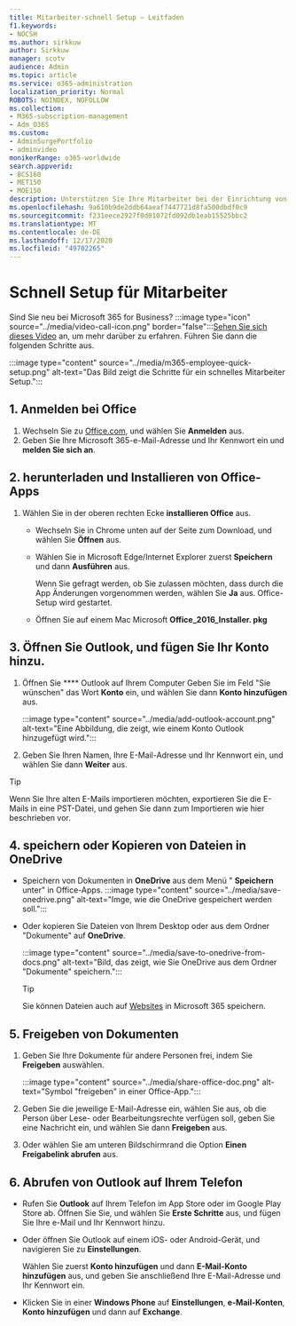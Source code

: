 ```yaml
---
title: Mitarbeiter-schnell Setup – Leitfaden
f1.keywords:
- NOCSH
ms.author: sirkkuw
author: Sirkkuw
manager: scotv
audience: Admin
ms.topic: article
ms.service: o365-administration
localization_priority: Normal
ROBOTS: NOINDEX, NOFOLLOW
ms.collection:
- M365-subscription-management
- Adm_O365
ms.custom:
- AdminSurgePortfolio
- adminvideo
monikerRange: o365-worldwide
search.appverid:
- BCS160
- MET150
- MOE150
description: Unterstützen Sie Ihre Mitarbeiter bei der Einrichtung von Office-Apps, die Sie mit Microsoft 365 Business Premium erhalten.
ms.openlocfilehash: 9a610b9de2ddb64aeaf7447721d8fa500dbdf0c9
ms.sourcegitcommit: f231eece2927f0d01072fd092db1eab15525bbc2
ms.translationtype: MT
ms.contentlocale: de-DE
ms.lasthandoff: 12/17/2020
ms.locfileid: "49702265"
---
```

# <a name="employee-quick-setup"></a>Schnell Setup für Mitarbeiter

Sind Sie neu bei Microsoft 365 for Business? :::image type="icon" source="../media/video-call-icon.png" border="false":::[Sehen Sie sich dieses Video](https://support.microsoft.com/office/d6466f0d-5d13-464a-adcb-00906ae87029) an, um mehr darüber zu erfahren. Führen Sie dann die folgenden Schritte aus.

:::image type="content" source="../media/m365-employee-quick-setup.png" alt-text="Das Bild zeigt die Schritte für ein schnelles Mitarbeiter Setup.":::

## <a name="1-sign-in-to-office"></a>1. Anmelden bei Office

1. Wechseln Sie zu [Office.com](https://office.com), und wählen Sie **Anmelden** aus.
1. Geben Sie Ihre Microsoft 365-e-Mail-Adresse und Ihr Kennwort ein und **melden Sie sich an**.

## <a name="2-download-and-install-office-apps"></a>2. herunterladen und Installieren von Office-Apps

1. Wählen Sie in der oberen rechten Ecke **installieren Office** aus.
    - Wechseln Sie in Chrome unten auf der Seite zum Download, und wählen Sie **Öffnen** aus.
    - Wählen Sie in Microsoft Edge/Internet Explorer zuerst **Speichern** und dann **Ausführen** aus.
    
        Wenn Sie gefragt werden, ob Sie zulassen möchten, dass durch die App Änderungen vorgenommen werden, wählen Sie **Ja** aus. Office-Setup wird gestartet.
    - Öffnen Sie auf einem Mac Microsoft **Office_2016_Installer. pkg**

## <a name="3-open-outlook-and-add-your-account"></a>3. Öffnen Sie Outlook, und fügen Sie Ihr Konto hinzu.

1. Öffnen Sie **** Outlook auf Ihrem Computer Geben Sie im Feld "Sie wünschen" das Wort **Konto** ein, und wählen Sie dann **Konto hinzufügen** aus.

    :::image type="content" source="../media/add-outlook-account.png" alt-text="Eine Abbildung, die zeigt, wie einem Konto Outlook hinzugefügt wird.":::

1. Geben Sie Ihren Namen, Ihre E-Mail-Adresse und Ihr Kennwort ein, und wählen Sie dann **Weiter** aus.

> [!TIP]
> Wenn Sie Ihre alten E-Mails importieren möchten, exportieren Sie die E-Mails in eine PST-Datei, und gehen Sie dann zum Importieren wie hier beschrieben vor.

## <a name="4-save-or-copy-files-to-onedrive"></a>4. speichern oder Kopieren von Dateien in OneDrive

- Speichern von Dokumenten in **OneDrive** aus dem Menü " **Speichern** unter" in Office-Apps.
    :::image type="content" source="../media/save-onedrive.png" alt-text="Imge, wie die OneDrive gespeichert werden soll.":::

- Oder kopieren Sie Dateien von Ihrem Desktop oder aus dem Ordner "Dokumente" auf **OneDrive**.

    :::image type="content" source="../media/save-to-onedrive-from-docs.png" alt-text="Bild, das zeigt, wie Sie OneDrive aus dem Ordner &quot;Dokumente&quot; speichern.":::

    > [!TIP]
    > Sie können Dateien auch auf [Websites](https://support.microsoft.com/office/d18d21a0-1f9f-4f6c-ac45-d52afa0a4a2e) in Microsoft 365 speichern.

## <a name="5-share-documents"></a>5. Freigeben von Dokumenten

1. Geben Sie Ihre Dokumente für andere Personen frei, indem Sie **Freigeben** auswählen.

    :::image type="content" source="../media/share-office-doc.png" alt-text="Symbol &quot;freigeben&quot; in einer Office-App.":::

1. Geben Sie die jeweilige E-Mail-Adresse ein, wählen Sie aus, ob die Person über Lese- oder Bearbeitungsrechte verfügen soll, geben Sie eine Nachricht ein, und wählen Sie dann **Freigeben** aus.
1. Oder wählen Sie am unteren Bildschirmrand die Option **Einen Freigabelink abrufen** aus.

## <a name="6-get-outlook-on-your-phone"></a>6. Abrufen von Outlook auf Ihrem Telefon

- Rufen Sie **Outlook** auf Ihrem Telefon im App Store oder im Google Play Store ab. Öffnen Sie Sie, und wählen Sie **Erste Schritte** aus, und fügen Sie Ihre e-Mail und Ihr Kennwort hinzu.
- Oder öffnen Sie Outlook auf einem iOS- oder Android-Gerät, und navigieren Sie zu **Einstellungen**.

    Wählen Sie zuerst **Konto hinzufügen** und dann **E-Mail-Konto hinzufügen** aus, und geben Sie anschließend Ihre E-Mail-Adresse und Ihr Kennwort ein.
- Klicken Sie in einer **Windows Phone** auf **Einstellungen**, **e-Mail-Konten**, **Konto hinzufügen** und dann auf **Exchange**.